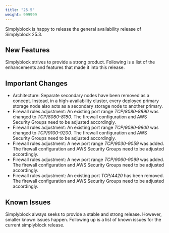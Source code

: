 ```yaml
---
title: "25.5"
weight: 999999
---
```


Simplyblock is happy to release the general availability release of Simplyblock 25.3.

## New Features

Simplyblock strives to provide a strong product. Following is a list of the enhancements and features that made it into
this release.

## Important Changes

- Architecture: Separate secondary nodes have been removed as a concept. Instead, in a high-availability cluster, every deployed primary storage node also acts as a secondary storage node to another primary. 
- Firewall rules adjustment: An existing port range _TCP/8080-8890_ was changed to _TCP/8080-8180_. The firewall configuration and AWS Security Groups need to be adjusted accordingly.
- Firewall rules adjustment: An existing port range _TCP/9090-9900_ was changed to _TCP/9100-9200_. The firewall configuration and AWS Security Groups need to be adjusted accordingly.
- Firewall rules adjustment: A new port range _TCP/9030-9059_ was added. The firewall configuration and AWS Security Groups need to be adjusted accordingly.
- Firewall rules adjustment: A new port range _TCP/9060-9099_ was added. The firewall configuration and AWS Security Groups need to be adjusted accordingly.
- Firewall rules adjustment: An existing port _TCP/4420_ has been removed. The firewall configuration and AWS Security Groups need to be adjusted accordingly.

## Known Issues

Simplyblock always seeks to provide a stable and strong release. However, smaller known issues happen. Following up is
a list of known issues for the current simplyblock release.
